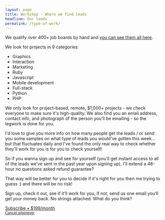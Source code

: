 ```yaml
---
layout: page
title: Workshop - Where we find leads
headline: Our leads
permalink: /type-of-work/
---
```


We qualify over 400+ job boards by hand and [you can see them all here](http://app.letsworkshop.com/monitoring). 

We look for projects in 9 categories: 

- Graphics
- Interaction
- Marketing
- Ruby
- Javascript
- Mobile development
- Full-stack
- Python
- PHP

We only look for project-based, remote, $1,000+ projects - we check everyone to make sure it's high-quality. We also find you an email address, contact info, and photograph of the person you'll be emailing - so the legwork is done for you. 

I'd love to give you more info on how many people get the leads / or send you some samples on what type of leads you would've gotten this week… but that fluctuates daily and I've found the only real way to check whether they'll work for you is for you to check yourself! 

So if you wanna sign up and see for yourself (you'll get instant access to all of the leads we've sent in the past year upon signing up), I'll extend a 48-hour no questions asked refund guarantee?

That way will be better for you to decide if it's right for you then me trying to guess :) and there will be no risk!

Sign up, check it out, see if it’ll work for you, if not, send us one email you’ll get your money back. No strings attached. What do you think?

<a href="https://app.letsworkshop.com/subscriptions/new?plan=23" class="button">Subscribe • $199/month<br>
	<small>Cancel whenever</small>
</a>


